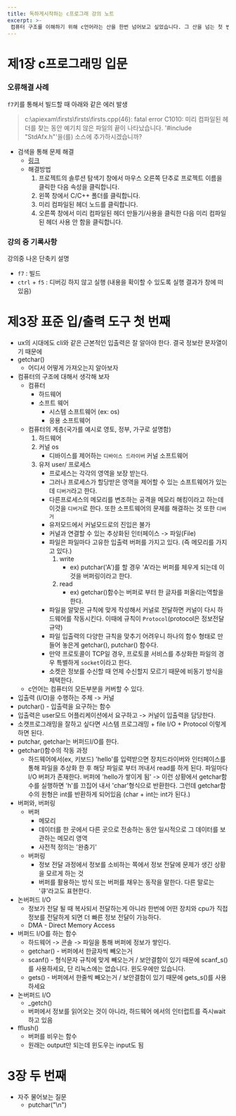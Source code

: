 ```yaml
---
title: 독하게시작하는 c프로그래 강의 노트
excerpt: >-
 컴퓨터 구조를 이해하기 위해 c언어라는 산을 한번 넘어보고 싶었습니다. 그 산을 넘는 첫 번째 과정입니다.
---
```

# 제1장 c프로그래밍 입문

### 오류해결 사례

`f7`키를 통해서 빌드할 때 아래와 같은 에러 발생

> c:\apiexam\firsts\firsts\firsts.cpp(46): fatal error C1010: 미리 컴파일된 헤더를 찾는 동안 예기치 않은 파일의 끝이 나타났습니다. '#include "StdAfx.h"'을(를) 소스에 추가하시겠습니까?

* 검색을 통해 문제 해결
  * [링크](https://social.msdn.microsoft.com/Forums/ko-KR/cc067d9f-3c6e-4ca6-a5ce-68114a428da3/visual-c-487164630044032-50504461214576845796?forum=visualcplusko)
  * 해결방법
    1. 프로젝트의 솔루션 탐색기 창에서 마우스 오른쪽 단추로 프로젝트 이름을 클릭한 다음 속성을 클릭합니다.  
    2. 왼쪽 창에서 C/C++ 폴더를 클릭합니다.   
    3. 미리 컴파일된 헤더 노드를 클릭합니다.  
    4. 오른쪽 창에서 미리 컴파일된 헤더 만들기/사용을 클릭한 다음 미리 컴파일된 헤더 사용 안 함을 클릭합니다.  

### 강의 중 기록사항

강의중 나온 단축키 설명

* `f7`  : 빌드
* `ctrl` + `f5` : 디버깅 하지 않고 실행 (내용을 확이할 수 있도록 실행 결과가 창에 떠있음)

# 제3장 표준 입/출력 도구 첫 번째

* ux의 시대에도 cli와 같은 근본적인 입출력은 잘 알아야 한다. 결국 정보란 문자열이기 때문에
* getchar()
  * 어디서 어떻게 가져오는지 알아보자
* 컴퓨터의 구조에 대해서 생각해 보자
  * 컴퓨터
    * 하드웨어
    * 소프트 웨어
      * 시스템 소프트웨어 (ex: os)
      * 응용 소프트웨어
  * 컴퓨터의 계층(국가를 예시로 영토, 정부, 가구로 설명함)
    1. 하드웨어
    2. 커널 os
       * 디바이스를 제어하는 `디바이스 드라이버` 커널 소프트웨어
    3. 유저 user/ 프로세스
       * 프로세스는 각각의 영역을 보장 받는다.
       * 그러나 프로세스가 할당받은 영역을 제어할 수 있는 소프트웨어가 있는데 `디버거`라고 한다.
       * 다른프로세스의 메모리를 변조하는 공격을 메모리 해킹이라고 하는데 이것을 `디버거`로 한다. 또한 소프트웨어의 문제를 해결하는 것 또한 `디버거`
       * 유저모드에서 커널모드로의 진입은 불가
       * 커널과 연결할 수 있는 추상화된 인터페이스 -> 파일(File)
       * 파일은 파일마다 고유한 입출력 버퍼를 가지고 있다. (즉 메모리를 가지고 있다.)
         1. write
            * ex) putchar('A')를 할 경우 'A'라는 버퍼를 체우게 되는데 이것을 버퍼링이라고 한다.
         2. read
            * ex) getchar()함수는 버퍼로 부터 한 글자를 퍼올리는역할을 한다.
       * 파일을 알맞은 규칙에 맞게 작성해서 커널로 전달하면 커널이 다시 하드웨어를 작동시킨다. 이때에 규칙이 `Protocol`(protocol은 정보전달 규약)
       * 파일 입출력의 다양한 규칙을 맞추기 어려우니 하나의 함수 형태로 만들어 놓은게 getchar(), putchar() 함수다.
       * 만약 프로토콜이 TCP일 경우, 프로토콜 서비스를 추상화한 파일의 경우 특별하게 `socket`이라고 한다.
       * 소켓은 정보를 수신할 때 언제 수신할지 모르기 때문에 비동기 방식을 체택한다.
  * c언어는 컴퓨터의 모든부분을 커버할 수 있다.
* 입출력 (I/O)을 수행하는 주체 -> 커널
* putchar() - 입출력을 요구하는 함수
* 입출력은 user모드 어플리케이션에서 요구하고 -> 커널이 입출력을 담당한다.
* 소캣프로그래밍을 잘하고 싶다면 시스템 프로그래밍 + file I/O + Protocol  이렇게 하면 된다.
* putchar, getchar는 버퍼드I/O를 한다.
* getchar()함수의 작동 과정
  * 하드웨어에서(ex, 키보드) 'hello'를 입력받으면 장치드라이버와 인터페이스를 통해 파일을 추상화 한 후 해당 파일로 부터 꺼내서 read를 하게 된다. 파일마다 I/O 버퍼가 존재한다. 버퍼에 'hello가 쌓이게 됨' -> 이런 상황에서 getchar함수를 실행하면 'h'를 끄집어 내서 'char'형식으로 반환한다.  그런데 getchar함수의 원형은 int를 반환하게 되어있음 (char + int는 int가 된다.)
* 버퍼와, 버퍼링
  * 버퍼
    * 메모리
    * 데이터를 한 곳에서 다른 곳으로 전송하는 동안 일시적으로 그 데이터를 보관하는 메모리 영역
    * 사전적 정의는 '완충기'
  * 버퍼링
    * 정보 전달 과정에서 정보를 소비하는 쪽에서 정보 전달에 문제가 생긴 상황을 모르게 하는 것
    * 버퍼를 활용하는 방식 또는 버퍼를 채우는 동작을 말한다. 다른 말로는 '큐'라고도 표현한다.
* 논버퍼드 I/O
  * 정보가 전달 될 때 복사되서 전달하는게 아니라 한번에 어떤 장치와 cpu가 직접 정보를 전달하게 되면 더 빠른 정보 전달이 가능하다.
  * DMA - Direct Memory Access
* 버퍼드 I/O를 하는 함수
  * 하드웨어 -> 콘솔 -> 파일을 통해 버퍼에 정보가 쌓인다.
  * getchar() - 버퍼에서 한글자씩 빼오는거
  *  scanf() - 형식문자 규칙에 맞게 빼오는거 / 보안결함이 있기 때문에 scanf_s()를 사용하세요, 단 리눅스에는 없습니다. 윈도우에만 있습니다.
  *  gets() - 버퍼에서 한줄씩 빼오는거 / 보안결함이 있기 때문에 gets_s()를 사용하세요
* 논버퍼드 I/O
  * _getch() 
  * 버퍼에서 정보를 읽어오는 것이 아니라, 하드웨어 에서의 인터럽트를 즉시wait하고 있음
* fflush()
  * 버퍼를 비우는 함수
  * 원래는 output만 되는데 윈도우는 input도 됨

# 3장 두 번째

* 자주 물어보는 질문
  *  putchar("\n")

